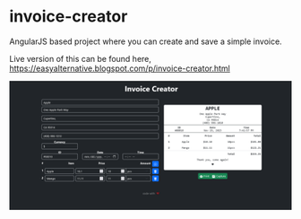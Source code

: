 # invoice-creator
AngularJS based project where you can create and save a simple invoice.


Live version of this can be found here,
https://easyalternative.blogspot.com/p/invoice-creator.html


![Screenshot of a comment on a GitHub issue showing an image, added in the Markdown, of an Octocat smiling and raising a tentacle.](https://github.com/dayan-dev/invoice-creator/blob/main/Screenshot_2023-11-19_at_19-42-01_Invoice_Creator.png)


